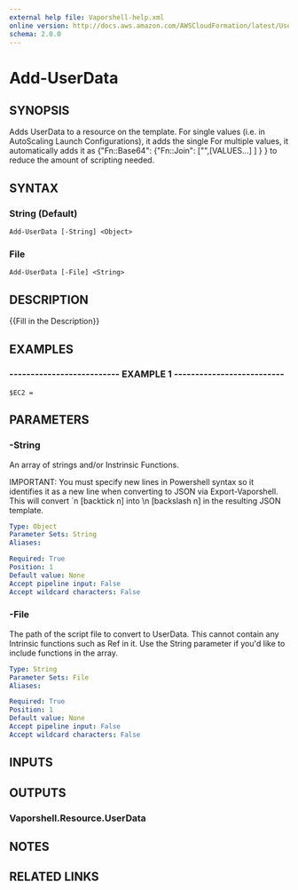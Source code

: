 ```yaml
---
external help file: Vaporshell-help.xml
online version: http://docs.aws.amazon.com/AWSCloudFormation/latest/UserGuide/aws-attribute-updatepolicy.html
schema: 2.0.0
---
```


# Add-UserData

## SYNOPSIS
Adds UserData to a resource on the template.
For single values (i.e.
in AutoScaling Launch Configurations), it adds the single For multiple values, it automatically adds it as {"Fn::Base64": {"Fn::Join": \["",\[VALUES...\] \] } } to reduce the amount of scripting needed.

## SYNTAX

### String (Default)
```
Add-UserData [-String] <Object>
```

### File
```
Add-UserData [-File] <String>
```

## DESCRIPTION
{{Fill in the Description}}

## EXAMPLES

### -------------------------- EXAMPLE 1 --------------------------
```
$EC2 =
```

## PARAMETERS

### -String
An array of strings and/or Instrinsic Functions.

IMPORTANT: You must specify new lines in Powershell syntax so it identifies it as a new line when converting to JSON via Export-Vaporshell.
This will convert \`n \[backtick n\] into \n \[backslash n\] in the resulting JSON template.

```yaml
Type: Object
Parameter Sets: String
Aliases: 

Required: True
Position: 1
Default value: None
Accept pipeline input: False
Accept wildcard characters: False
```

### -File
The path of the script file to convert to UserData.
This cannot contain any Intrinsic functions such as Ref in it.
Use the String parameter if you'd like to include functions in the array.

```yaml
Type: String
Parameter Sets: File
Aliases: 

Required: True
Position: 1
Default value: None
Accept pipeline input: False
Accept wildcard characters: False
```

## INPUTS

## OUTPUTS

### Vaporshell.Resource.UserData

## NOTES

## RELATED LINKS

